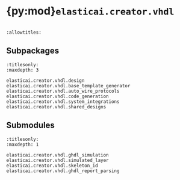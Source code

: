 # {py:mod}`elasticai.creator.vhdl`

```{py:module} elasticai.creator.vhdl
```

```{autodoc2-docstring} elasticai.creator.vhdl
:allowtitles:
```

## Subpackages

```{toctree}
:titlesonly:
:maxdepth: 3

elasticai.creator.vhdl.design
elasticai.creator.vhdl.base_template_generator
elasticai.creator.vhdl.auto_wire_protocols
elasticai.creator.vhdl.code_generation
elasticai.creator.vhdl.system_integrations
elasticai.creator.vhdl.shared_designs
```

## Submodules

```{toctree}
:titlesonly:
:maxdepth: 1

elasticai.creator.vhdl.ghdl_simulation
elasticai.creator.vhdl.simulated_layer
elasticai.creator.vhdl.skeleton_id
elasticai.creator.vhdl.ghdl_report_parsing
```
